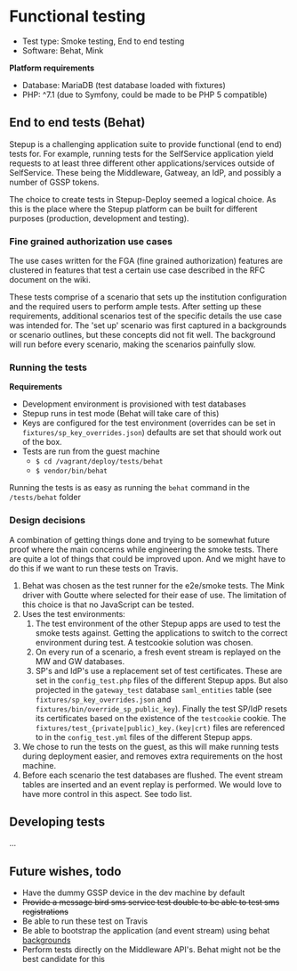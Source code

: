 # Functional testing
* Test type: Smoke testing, End to end testing
* Software: Behat, Mink

**Platform requirements**

* Database: MariaDB (test database loaded with fixtures) 
* PHP: ^7.1 (due to Symfony, could be made to be PHP 5 compatible)

## End to end tests (Behat)
Stepup is a challenging application suite to provide functional (end to end) tests for. For example, running tests
for the SelfService application yield requests to at least three different other applications/services outside of 
SelfService. These being the Middleware, Gatweay, an IdP, and possibly a number of GSSP tokens. 

The choice to create tests in Stepup-Deploy seemed a logical choice. As this is the place where the Stepup platform can 
be built for different purposes (production, development and testing).

### Fine grained authorization use cases
The use cases written for the FGA (fine grained authorization) features are clustered in features that test a certain
use case described in the RFC document on the wiki. 

These tests comprise of a scenario that sets up the institution configuration and the required users to perform ample
tests. After setting up these requirements, additional scenarios test of the specific details the use case was intended
for. The 'set up' scenario was first captured in a backgrounds or scenario outlines, but these concepts did not fit well. 
The background will run before every scenario, making the scenarios painfully slow.  

### Running the tests

**Requirements**
* Development environment is provisioned with test databases
* Stepup runs in test mode (Behat will take care of this)
* Keys are configured for the test environment (overrides can be set in `fixtures/sp_key_overrides.json`) defaults are set that should work out of the box.
* Tests are run from the guest machine 
   * `$ cd /vagrant/deploy/tests/behat`
   * `$ vendor/bin/behat`

Running the tests is as easy as running the `behat` command in the `/tests/behat` folder

### Design decisions

A combination of getting things done and trying to be somewhat future proof where the main concerns while engineering the smoke tests. There are quite a lot of things that could be improved upon. And we might have to do this if we want to run these tests on Travis.

1. Behat was chosen as the test runner for the e2e/smoke tests. The Mink driver with Goutte where selected for their ease of use. The limitation of this choice is that no JavaScript can be tested.
2. Uses the test environments:
   1. The test environment of the other Stepup apps are used to test the smoke tests against. Getting the applications to switch to the correct environment during test. A testcookie solution was chosen.
   2. On every run of a scenario, a fresh event stream is replayed on the MW and GW databases.
   3. SP's and IdP's use a replacement set of test certificates. These are set in the `config_test.php` files of the different Stepup apps. But also projected in the `gateway_test` database `saml_entities` table (see `fixtures/sp_key_overrides.json` and `fixtures/bin/override_sp_public_key`). Finally the test SP/IdP resets its certificates based on the existence of the `testcookie` cookie. The `fixtures/test_{private|public)_key.(key|crt)` files are referenced to in the `config_test.yml` files of the different Stepup apps. 
3. We chose to run the tests on the guest, as this will make running tests during deployment easier, and removes extra requirements on the host machine.  
4. Before each scenario the test databases are flushed. The event stream tables are inserted and an event replay is performed. We would love to have more control in this aspect. See todo list.

## Developing tests

...

## Future wishes, todo
* Have the dummy GSSP device in the dev machine by default
* ~~Provide a message bird sms service test double to be able to test sms registrations~~
* Be able to run these test on Travis
* Be able to bootstrap the application (and event stream) using behat [backgrounds](http://docs.behat.org/en/v2.5/guides/1.gherkin.html#backgrounds)
* Perform tests directly on the Middleware API's. Behat might not be the best candidate for this
